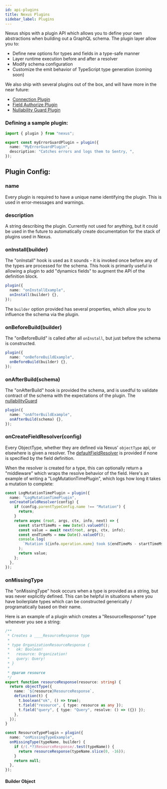 ```yaml
---
id: api-plugins
title: Nexus Plugins
sidebar_label: Plugins
---
```


Nexus ships with a plugin API which allows you to define your own abstractions when building out a GraphQL schema. The plugin layer allow you to:

- Define new options for types and fields in a type-safe manner
- Layer runtime execution before and after a resolver
- Modify schema configuration
- Customize the emit behavior of TypeScript type generation (coming soon)

We also ship with several plugins out of the box, and will have more in the near future:

- [Connection Plugin](plugin-connection.md)
- [Field Authorize Plugin](plugin-fieldAuthorize.md)
- [Nullability Guard Plugin](plugin-nullabilityGuard.md)

### Defining a sample plugin:

```ts
import { plugin } from "nexus";

export const myErrorGuardPlugin = plugin({
  name: "MyErrorGuardPlugin",
  description: "Catches errors and logs them to Sentry, ",
});
```

## Plugin Config:

### name

Every plugin is required to have a unique name identifying the plugin. This is used in error-messages
and warnings.

### description

A string describing the plugin. Currently not used for anything, but it could be used in the future to
automatically create documentation for the stack of plugins used in Nexus.

### onInstall(builder)

The "onInstall" hook is used as it sounds - it is invoked once before any of the types are processed for the schema. This hook is primarily useful in allowing a plugin to add "dynamics fields" to augment the API of the definition block.

```ts
plugin({
  name: "onInstallExample",
  onInstall(builder) {},
});
```

The `builder` option provided has several properties, which allow you to influence the schema via the plugin.

### onBeforeBuild(builder)

The "onBeforeBuild" is called after all `onInstall`, but just before the schema is constructed.

```ts
plugin({
  name: "onBeforeBuildExample",
  onBeforeBuild(builder) {},
});
```

### onAfterBuild(schema)

The "onAfterBuild" hook is provided the schema, and is usedful to validate contract of the schema
with the expectations of the plugin. The [nullabilityGuard](plugin-nullabilityGuard.md)

```ts
plugin({
  name: "onAfterBuildExample",
  onAfterBuild(schema) {},
});
```

### onCreateFieldResolver(config)

Every ObjectType, whether they are defined via Nexus' `objectType` api, or elsewhere is given a resolver.
The [defaultFieldResolver](https://github.com/graphql/graphql-js/blob/82a0c336de05b4ab0d24d5557b56135c828fe888/src/execution/execute.js#L1179-L1197) is provided if none is specified by the field definition.

When the resolver is created for a type, this can optionally return a "middleware" which wraps the resolve behavior of the field. Here's an example of writing a "LogMutationTimePlugin", which logs how long it takes a mutation to complete:

```ts
const LogMutationTimePlugin = plugin({
  name: "LogMutationTimePlugin",
  onCreateFieldResolver(config) {
    if (config.parentTypeConfig.name !== "Mutation") {
      return;
    }
    return async (root, args, ctx, info, next) => {
      const startTimeMs = new Date().valueOf();
      const value = await next(root, args, ctx, info);
      const endTimeMs = new Date().valueOf();
      console.log(
        `Mutation ${info.operation.name} took ${endTimeMs - startTimeMs} ms`
      );
      return value;
    };
  },
});
```

### onMissingType

The "onMissingType" hook occurs when a type is provided as a string, but was never explicitly defined.
This can be helpful in situations where you have boilerplate types which can be constructed
generically / programatically based on their name.

Here is an example of a plugin which creates a "ResourceResponse" type whenever you see a string:

```ts
/**
 * Creates a ____ResourceResponse type
 *
 * type OrganizationResourceResponse {
 *   ok: Boolean!
 *   resource: Organization!
 *   query: Query!
 * }
 *
 * @param resource
 */
export function resourceResponse(resource: string) {
  return objectType({
    name: `${resource}ResourceResponse`,
    definition(t) {
      t.boolean("ok", () => true);
      t.field("resource", { type: resource as any });
      t.field("query", { type: "Query", resolve: () => ({}) });
    },
  });
}

const ResourceTypePlugin = plugin({
  name: "onMissingTypeExample",
  onMissingType(typeName, builder) {
    if (/(.*?)ResourceResponse/.test(typeName)) {
      return resourceResponse(typeName.slice(0, -16));
    }
    return null;
  },
});
```

#### Builder Object
